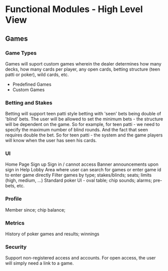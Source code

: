 # Functional Modules - High Level View
## Games
### Game Types
Games will suport custom games wherein the dealer determines how many decks, how many cards per player, any open cards, betting structure (teen patti or poker), wild cards, etc.
* Predefined Games
* Custom Games
### Betting and Stakes
Betting will support teen patti style betting with 'seen' bets being double of 'blind' bets. The user will be allowed to set the minimum bets - the structure will be dependent on the game. So for example, for teen patti - we need to specify the maximum number of blind rounds.  And the fact that seen requires double the bet. So for teen patti - the system and the game players will know when the user has seen his cards.
### UI
Home Page
Sign up
Sign in / cannot access 
Banner announcements upon sign in
Help
Lobby Area where user can search for games or enter game id to enter game directly
Filter games by type; stakes/blinds; seats; limits (high, medium, ...)
Standard poker UI - oval table; chip sounds; alarms; pre-bets, etc.

### Profile
Member since; chip balance;
### Metrics
History of poker games and results; winnings
### Security
Support non-registered access and accounts.  For open access, the user will simply need a link to a game.
